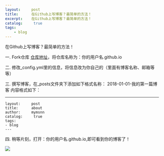 ```yaml
---
layout:     post
title:      在Github上写博客？最简单的方法！
excerpt:    在Github上写博客？最简单的方法！
catalog: 	 true
tags:
    - blog
---
```


在Github上写博客？最简单的方法！

一. Fork仓库 [仓库地址](https://github.com/baotiao/baotiao.github.com)，将仓库名称为：你的用户名.github.io

二. 修改_config.yml里的信息，将信息改为你自己的（里面有博客名称、邮箱等等）

三. 撰写博客，在_posts文件夹下添加如下格式名称：
    2018-01-01-我的第一篇博客
	内容格式如下：
>	
 ---
    layout:     post
    title:      about
    author:     mymsnn
    catalog: 	 true
    tags:
    - blog
    ---
	
四. 稍等片刻，打开：你的用户名.github.io,即可看到你的博客了！

![](https://pic.imgdb.cn/item/66a8f966d9c307b7e94b088d.png)
